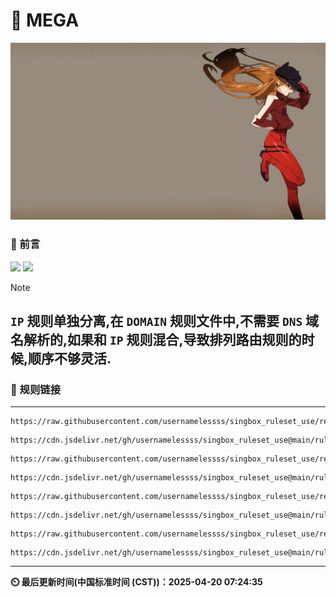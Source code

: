 
# 🧸 MEGA
![](https://raw.githubusercontent.com/usernamelessss/picture-bed/main/images/202504042256831.jpg)
### 📣 前言
![](https://shields.io/badge/-移除重复规则-ff69b4) ![](https://shields.io/badge/-IP&nbsp;规则单独存放不与&nbsp;DOMAIN&nbsp;等混合-green)
> [!NOTE]
**`IP` 规则单独分离,在 `DOMAIN` 规则文件中,不需要 `DNS` 域名解析的,如果和 `IP` 规则混合,导致排列路由规则的时候,顺序不够灵活.**
---

###  🔗 规则链接
---

```url
https://raw.githubusercontent.com/usernamelessss/singbox_ruleset_use/refs/heads/main/rule/MEGA/MEGA_IP.json
```

```url
https://cdn.jsdelivr.net/gh/usernamelessss/singbox_ruleset_use@main/rule/MEGA/MEGA_IP.json
```

```url
https://raw.githubusercontent.com/usernamelessss/singbox_ruleset_use/refs/heads/main/rule/MEGA/MEGA_IP.srs
```

```url
https://cdn.jsdelivr.net/gh/usernamelessss/singbox_ruleset_use@main/rule/MEGA/MEGA_IP.srs
```

```url
https://raw.githubusercontent.com/usernamelessss/singbox_ruleset_use/refs/heads/main/rule/MEGA/MEGA_No_IP.json
```

```url
https://cdn.jsdelivr.net/gh/usernamelessss/singbox_ruleset_use@main/rule/MEGA/MEGA_No_IP.json
```

```url
https://raw.githubusercontent.com/usernamelessss/singbox_ruleset_use/refs/heads/main/rule/MEGA/MEGA_No_IP.srs
```

```url
https://cdn.jsdelivr.net/gh/usernamelessss/singbox_ruleset_use@main/rule/MEGA/MEGA_No_IP.srs
```

---
**⏲️ 最后更新时间(中国标准时间 (CST))：2025-04-20 07:24:35**